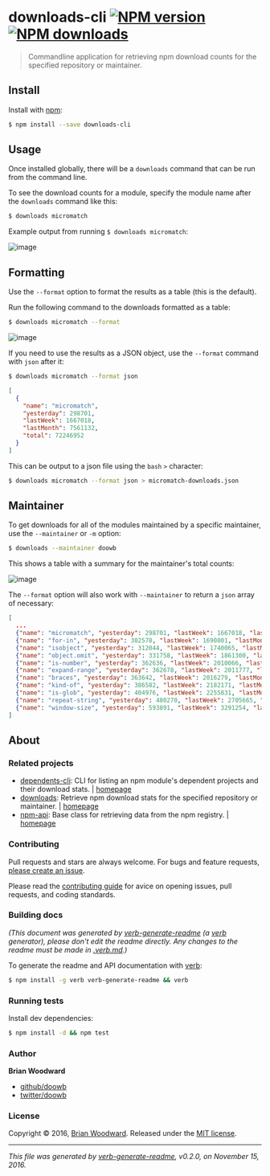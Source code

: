 # downloads-cli [![NPM version](https://img.shields.io/npm/v/downloads-cli.svg?style=flat)](https://www.npmjs.com/package/downloads-cli) [![NPM downloads](https://img.shields.io/npm/dm/downloads-cli.svg?style=flat)](https://npmjs.org/package/downloads-cli)

> Commandline application for retrieving npm download counts for the specified repository or maintainer.

## Install

Install with [npm](https://www.npmjs.com/):

```sh
$ npm install --save downloads-cli
```

## Usage

Once installed globally, there will be a `downloads` command that can be run from the command line.

To see the download counts for a module, specify the module name after the `downloads` command like this:

```sh
$ downloads micromatch
```

Example output from running `$ downloads micromatch`:

![image](https://cloud.githubusercontent.com/assets/995160/20294018/1faa9486-aac9-11e6-811c-ad4f99205b13.png)

## Formatting

Use the `--format` option to format the results as a table (this is the default).

Run the following command to the downloads formatted as a table:

```sh
$ downloads micromatch --format
```

![image](https://cloud.githubusercontent.com/assets/995160/20294018/1faa9486-aac9-11e6-811c-ad4f99205b13.png)

If you need to use the results as a JSON object, use the `--format` command with `json` after it:

```sh
$ downloads micromatch --format json
```

```json
[
  {
    "name": "micromatch",
    "yesterday": 298701,
    "lastWeek": 1667018,
    "lastMonth": 7561132,
    "total": 72246952
  }
]
```

This can be output to a json file using the `bash` `>` character:

```sh
$ downloads micromatch --format json > micromatch-downloads.json
```

## Maintainer

To get downloads for all of the modules maintained by a specific maintainer, use the `--maintainer` or `-m` option:

```sh
$ downloads --maintainer doowb
```

This shows a table with a summary for the maintainer's total counts:

![image](https://cloud.githubusercontent.com/assets/995160/20294121/cfd3aea6-aac9-11e6-93f6-7af233bfd5f1.png)

The `--format` option will also work with `--maintainer` to return a `json` array of necessary:

```json
[
  ...
  {"name": "micromatch", "yesterday": 298701, "lastWeek": 1667018, "lastMonth": 7561132, "total": 72246952},
  {"name": "for-in", "yesterday": 302578, "lastWeek": 1690801, "lastMonth": 7689845, "total": 67525375},
  {"name": "isobject", "yesterday": 312044, "lastWeek": 1740065, "lastMonth": 7737220, "total": 78639385},
  {"name": "object.omit", "yesterday": 331758, "lastWeek": 1861300, "lastMonth": 8183602, "total": 67385807},
  {"name": "is-number", "yesterday": 362636, "lastWeek": 2010066, "lastMonth": 8844787, "total": 81522342},
  {"name": "expand-range", "yesterday": 362678, "lastWeek": 2011777, "lastMonth": 8856168, "total": 79453005},
  {"name": "braces", "yesterday": 363642, "lastWeek": 2016279, "lastMonth": 8952292, "total": 82014801},
  {"name": "kind-of", "yesterday": 386582, "lastWeek": 2182171, "lastMonth": 9699790, "total": 106232096},
  {"name": "is-glob", "yesterday": 404976, "lastWeek": 2255831, "lastMonth": 9965800, "total": 78215744},
  {"name": "repeat-string", "yesterday": 480270, "lastWeek": 2705665, "lastMonth": 11891614, "total": 107677170},
  {"name": "window-size", "yesterday": 593891, "lastWeek": 3291254, "lastMonth": 13714362, "total": 141107634}
]
```

## About

### Related projects

* [dependents-cli](https://www.npmjs.com/package/dependents-cli): CLI for listing an npm module's dependent projects and their download stats. | [homepage](https://github.com/doowb/dependents-cli "CLI for listing an npm module's dependent projects and their download stats.")
* [downloads](https://www.npmjs.com/package/downloads): Retrieve npm download stats for the specified repository or maintainer. | [homepage](https://github.com/doowb/downloads "Retrieve npm download stats for the specified repository or maintainer.")
* [npm-api](https://www.npmjs.com/package/npm-api): Base class for retrieving data from the npm registry. | [homepage](https://github.com/doowb/npm-api "Base class for retrieving data from the npm registry.")

### Contributing

Pull requests and stars are always welcome. For bugs and feature requests, [please create an issue](../../issues/new).

Please read the [contributing guide](contributing.md) for avice on opening issues, pull requests, and coding standards.

### Building docs

_(This document was generated by [verb-generate-readme](https://github.com/verbose/verb-generate-readme) (a [verb](https://github.com/verbose/verb) generator), please don't edit the readme directly. Any changes to the readme must be made in [.verb.md](.verb.md).)_

To generate the readme and API documentation with [verb](https://github.com/verbose/verb):

```sh
$ npm install -g verb verb-generate-readme && verb
```

### Running tests

Install dev dependencies:

```sh
$ npm install -d && npm test
```

### Author

**Brian Woodward**

* [github/doowb](https://github.com/doowb)
* [twitter/doowb](http://twitter.com/doowb)

### License

Copyright © 2016, [Brian Woodward](https://github.com/doowb).
Released under the [MIT license](LICENSE).

***

_This file was generated by [verb-generate-readme](https://github.com/verbose/verb-generate-readme), v0.2.0, on November 15, 2016._